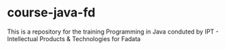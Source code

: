 # course-java-fd
This is a repository for the training Programming in Java conduted by IPT - Intellectual Products &amp; Technologies for Fadata
